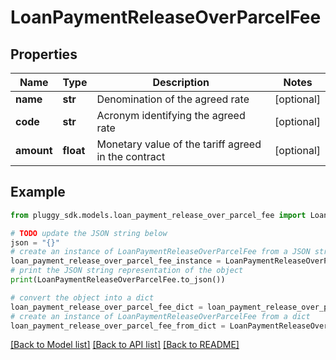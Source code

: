 # LoanPaymentReleaseOverParcelFee


## Properties

Name | Type | Description | Notes
------------ | ------------- | ------------- | -------------
**name** | **str** | Denomination of the agreed rate | [optional] 
**code** | **str** | Acronym identifying the agreed rate | [optional] 
**amount** | **float** | Monetary value of the tariff agreed in the contract | [optional] 

## Example

```python
from pluggy_sdk.models.loan_payment_release_over_parcel_fee import LoanPaymentReleaseOverParcelFee

# TODO update the JSON string below
json = "{}"
# create an instance of LoanPaymentReleaseOverParcelFee from a JSON string
loan_payment_release_over_parcel_fee_instance = LoanPaymentReleaseOverParcelFee.from_json(json)
# print the JSON string representation of the object
print(LoanPaymentReleaseOverParcelFee.to_json())

# convert the object into a dict
loan_payment_release_over_parcel_fee_dict = loan_payment_release_over_parcel_fee_instance.to_dict()
# create an instance of LoanPaymentReleaseOverParcelFee from a dict
loan_payment_release_over_parcel_fee_from_dict = LoanPaymentReleaseOverParcelFee.from_dict(loan_payment_release_over_parcel_fee_dict)
```
[[Back to Model list]](../README.md#documentation-for-models) [[Back to API list]](../README.md#documentation-for-api-endpoints) [[Back to README]](../README.md)


